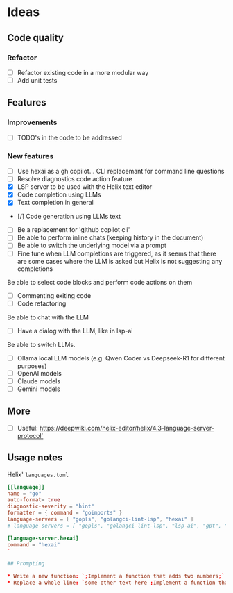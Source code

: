 # Ideas

## Code quality

### Refactor

* [ ] Refactor existing code in a more modular way
* [ ] Add unit tests

## Features

### Improvements

* [ ] TODO's in the code to be addressed

### New features

* [ ] Use hexai as a gh copilot... CLI replacemant for command line questions
* [ ] Resolve diagnostics code action feature
* [X] LSP server to be used with the Helix text editor
* [X] Code completion using LLMs
* [X] Text completion in general
* [/] Code generation using LLMs text
* [ ] Be a replacement for 'github copilot cli'
* [ ] Be able to perform inline chats (keeping history in the document)
* [ ] Be able to switch the underlying model via a prompt
* [ ] Fine tune when LLM completions are triggered, as it seems that there are some cases where the LLM is asked but Helix is not suggesting any completions

Be able to select code blocks and perform code actions on them

* [ ] Commenting exiting code
* [ ] Code refactoring

Be able to chat with the LLM

* [ ] Have a dialog with the LLM, like in lsp-ai

Be able to switch LLMs. 

* [ ] Ollama local LLM models (e.g. Qwen Coder vs Deepseek-R1 for different purposes)
* [ ] OpenAI models
* [ ] Claude models
* [ ] Gemini models

## More

* [ ] Useful: https://deepwiki.com/helix-editor/helix/4.3-language-server-protocol` 

## Usage notes

Helix' `languages.toml`

```toml
[[language]]
name = "go"
auto-format= true
diagnostic-severity = "hint"
formatter = { command = "goimports" }
language-servers = [ "gopls", "golangci-lint-lsp", "hexai" ]
# language-servers = [ "gopls", "golangci-lint-lsp", "lsp-ai", "gpt", "hexai" ]

[language-server.hexai]
command = "hexai"
`

## Prompting

* Write a new function: `;Implement a function that adds two numbers;`
* Replace a whole line: `some other text here ;Implement a function that adds two numbers;`
